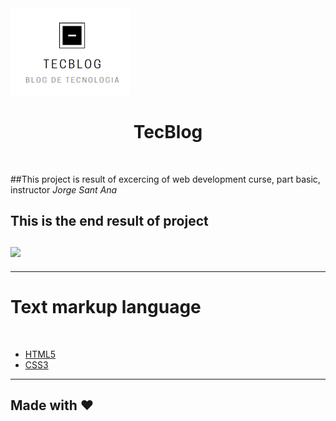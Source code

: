 <img algin="center" src="https://github.com/AdPsants/TecBlog/blob/77ebec8e42b72c7b78e4da808613decc16aeeeaa/TecBlog/imagens-readme/logo.PNG">

<h1 align="center">TecBlog</h1>
<br>

<p>
 ##This project is result of excercing of web development curse, part basic, instructor <em>Jorge Sant Ana</em>
</p  
<hr>
<div algin="center">
<h2 algin="center"> This is the end result of project
<br>
<br>
    <img src="https://github.com/AdPsants/TecBlog/blob/77ebec8e42b72c7b78e4da808613decc16aeeeaa/TecBlog/imagens-readme/tecblog.gif">
</div>
<hr>
<h1 algin="center">Text markup language</h1><br>
<ul>
    <li><a href="https://developer.mozilla.org/pt-BR/docs/Web/HTML">HTML5</a></li>
    <li><a href="https://developer.mozilla.org/pt-BR/docs/Web/CSS">CSS3</a></li>
</ul>
<hr>

## Made with &#10084;



